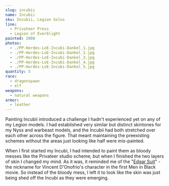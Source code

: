 ```yaml
---
slug: incubii
name: Incubii
sku: Incubii, Legion Solos
line:
  - Privateer Press
  - Legion of Everblight
painted: 2008
photos:
  - ./PP-Hordes-LoE-Incubi-Dankel_1.jpg
  - ./PP-Hordes-LoE-Incubi-Dankel_2.jpg
  - ./PP-Hordes-LoE-Incubi-Dankel_3.jpg
  - ./PP-Hordes-LoE-Incubi-Dankel_4.jpg
  - ./PP-Hordes-LoE-Incubi-Dankel_5.jpg
quantity: 5
race:
  - dragonspawn
  - elf
weapons:
  - natural weapons
armor:
  - leather
---
```


Painting Incubii introduced a challenge I hadn't experienced yet on any of my Legion models. I had established very similar but distinct skintones for my Nyss and warbeast models, and the Incubii had both stretched over each other across the figure. That meant maintaining the preexisting schemes without the areas just looking like half were mis-painted.

When I first started my Incubi, I had intended to paint them as bloody messes like the Privateer studio scheme, but when I finished the two layers of skin I changed my mind. As it was, it reminded me of the "[Edgar Suit](http://www.youtube.com/watch?v=ELDSYX6_uZU&feature=related)" - the nickname for Vincent D'Onofrio's character in the first Men in Black movie. So instead of the bloody mess, I left it to look like the skin was just being shed off the Incubi as they were emerging.
